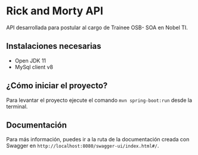 # Rick and Morty API
API desarrollada para postular al cargo de Trainee OSB- SOA en Nobel TI.

## Instalaciones necesarias
- Open JDK 11
- MySql client v8

## ¿Cómo iniciar el proyecto?
Para levantar el proyecto ejecute el comando `mvn spring-boot:run` desde la terminal.

## Documentación
Para más información, puedes ir a la ruta de la documentación creada con Swagger en `http://localhost:8080/swagger-ui/index.html#/`.